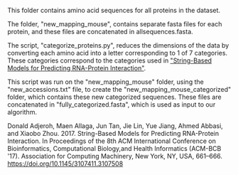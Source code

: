 This folder contains amino acid sequences for all proteins in the dataset. 

The folder, "new_mapping_mouse", contains separate fasta files for each protein, and these files are concatenated in allsequences.fasta. 

The script, "categorize_proteins.py", reduces the dimensions of the data by converting each amino acid into a letter corresponding to 1 of 7 categories. These categories correspond to the categories used in ["String-Based Models for Predicting RNA-Protein Interaction"](https://dl.acm.org/doi/10.1145/3107411.3107508). 

This script was run on the "new_mapping_mouse" folder, using the "new_accessions.txt" file, to create the "new_mapping_mouse_categorized" folder, which contains these new categorized sequences. These files are concatenated in "fully_categorized.fasta", which is used as input to our algorithm. 

Donald Adjeroh, Maen Allaga, Jun Tan, Jie Lin, Yue Jiang, Ahmed Abbasi, and Xiaobo Zhou. 2017. String-Based Models for Predicting RNA-Protein Interaction. In Proceedings of the 8th ACM International Conference on Bioinformatics, Computational Biology,and Health Informatics (ACM-BCB '17). Association for Computing Machinery, New York, NY, USA, 661–666. https://doi.org/10.1145/3107411.3107508


